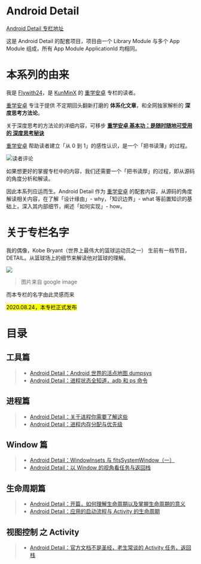 # Android Detail
[Android Detail 专栏地址](https://xiaozhuanlan.com/detail)

这是 Android Detail 的配套项目，项目由一个 Library Module 与多个 App Module 组成，所有 App Module ApplicationId 均相同。



# 本系列的由来



我是 [Flywith24](https://github.com/Flywith24)，是 [KunMinX](https://github.com/KunMinX) 的 [重学安卓](https://xiaozhuanlan.com/kunminx) 专栏的读者。

[重学安卓](https://xiaozhuanlan.com/kunminx) 专注于提供 不定期回头翻新打磨的 **体系化文章**，和全网独家解析的 **深度思考方法论**。

关于深度思考的方法论的详细内容，可移步 [**重学安卓 基本功：是随时随地可受用的 深度思考秘诀**](https://xiaozhuanlan.com/topic/9837051426)



[重学安卓](https://xiaozhuanlan.com/kunminx) 帮助读者建立「从 0 到 1」的感性认识，是一个「把书读薄」的过程。

![读者评论](https://gitee.com/flywith24/Album/raw/master/img/20200806165847.png)

如果想更好的掌握专栏中的内容，我们还需要一个「把书读厚」的过程，即从源码的角度分析和解读。

因此本系列应运而生。Android Detail 作为 [重学安卓](https://xiaozhuanlan.com/kunminx) 的配套内容，从源码的角度解读相关内容，在了解「设计缘由」- why，「知识边界」- what 等前置知识的基础上，深入其内部细节，阐述「如何实现」- how。



# 关于专栏名字



我的偶像，Kobe Bryant（世界上最伟大的篮球运动员之一） 生前有一档节目，DETAIL。从篮球场上的细节来解读他对篮球的理解。

![](https://gitee.com/flywith24/Album/raw/master/img/20200806172842.jpg)

> 图片来自 google image

而本专栏的名字由此灵感而来

<mark>2020.08.24，本专栏正式发布</mark>

# 目录

## 工具篇

> - [Android Detail：Android 世界的活点地图 dumpsys](https://xiaozhuanlan.com/topic/3860197542)
> - [Android Detail：进程状态全知道，adb 和 ps 命令](https://xiaozhuanlan.com/topic/4379658012)

## 进程篇

> - [Android Detail：关于进程你需要了解这些](https://xiaozhuanlan.com/topic/2036195874)
> - [Android Detail：进程内存分配与优先级](https://xiaozhuanlan.com/topic/1302845796)

## Window 篇

> - [Android Detail：WindowInsets 与 fitsSystemWindow（一）](https://xiaozhuanlan.com/topic/0972816345)
> - [Android Detail：以 Window 的视角看任务与返回栈](https://xiaozhuanlan.com/topic/3268795140)

## 生命周期篇

> - [Android Detail：开篇，如何理解生命周期以及掌握生命周期的意义](https://xiaozhuanlan.com/topic/3016274985)
> - [Android Detail：应用的启动流程与 Activity 的生命周期](https://xiaozhuanlan.com/topic/8234791560)

## 视图控制 之 Activity

> - [Android Detail：官方文档不是圣经，老生常谈的 Activity 任务，返回栈](https://xiaozhuanlan.com/topic/4286791350)
